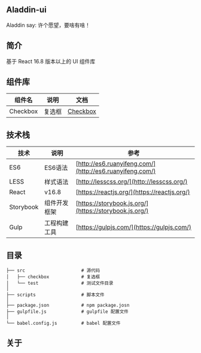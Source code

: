 Aladdin-ui
---

Aladdin say: 许个愿望，要啥有啥！

## 简介

基于 React 16.8 版本以上的 UI 组件库

## 组件库

| 组件名 | 说明 | 文档 |
| --- | --- | --- |
| Checkbox | 复选框 | [Checkbox](./src/checkbox/README.md) |

## 技术栈

|  技术  | 说明 | 参考 |
|---|---|---|
| ES6 | ES6语法 | [http://es6.ruanyifeng.com/](http://es6.ruanyifeng.com/) |
| LESS | 样式语法 | [http://lesscss.org/](http://lesscss.org/) |
| React | v16.8 | [https://reactjs.org/](https://reactjs.org/) |
| Storybook | 组件开发框架 | [https://storybook.js.org/](https://storybook.js.org/) |
| Gulp | 工程构建工具 | [https://gulpjs.com/](https://gulpjs.com/) |

## 目录

```
├── src                     # 源代码
│   ├── checkbox            # 复选框
│   └── test                # 测试文件目录
│
├── scripts                 # 脚本文件
│
├── package.json            # npm package.josn
├── gulpfile.js             # gulpfile 配置文件
│
└── babel.config.js         # babel 配置文件
```

## 关于

